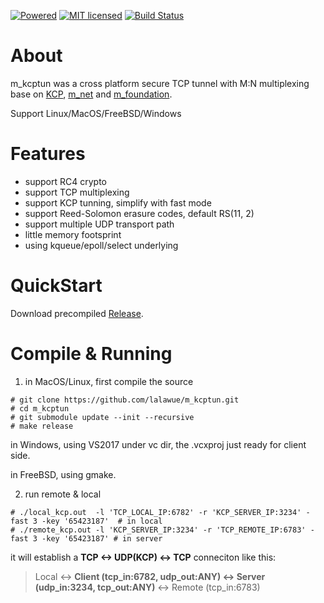 
[![Powered][1]][2]  [![MIT licensed][3]][4]  [![Build Status][5]][6]

[1]: https://img.shields.io/badge/KCP-Powered-blue.svg
[2]: https://github.com/skywind3000/kcp

[3]: https://img.shields.io/badge/license-MIT-blue.svg
[4]: LICENSE

[5]: https://travis-ci.org/lalawue/m_kcptun.svg?branch=master
[6]: https://travis-ci.org/lalawue/m_kcptun


# About

m_kcptun was a cross platform secure TCP tunnel with M:N multiplexing base on [KCP](https://github.com/skywind3000/kcp), [m_net](https://github.com/lalawue/m_net) and [m_foundation](https://github.com/lalawue/m_foundation).

Support Linux/MacOS/FreeBSD/Windows





# Features

- support RC4 crypto
- support TCP multiplexing
- support KCP tunning, simplify with fast mode
- support Reed-Solomon erasure codes, default RS(11, 2)
- support multiple UDP transport path
- little memory footsprint
- using kqueue/epoll/select underlying




# QuickStart

Download precompiled [Release](https://github.com/lalawue/m_kcptun/releases).





# Compile & Running


1. in MacOS/Linux, first compile the source
```
# git clone https://github.com/lalawue/m_kcptun.git
# cd m_kcptun
# git submodule update --init --recursive
# make release
```

in Windows, using VS2017 under vc dir, the .vcxproj just ready for client side.

in FreeBSD, using gmake.



2. run remote & local

```
# ./local_kcp.out  -l 'TCP_LOCAL_IP:6782' -r 'KCP_SERVER_IP:3234' -fast 3 -key '65423187'  # in local
# ./remote_kcp.out -l 'KCP_SERVER_IP:3234' -r 'TCP_REMOTE_IP:6783' -fast 3 -key '65423187' # in server
```

it will establish a **TCP <-> UDP(KCP) <-> TCP** conneciton like this:

> Local <-> **Client (tcp_in:6782, udp_out:ANY) <-> Server (udp_in:3234, tcp_out:ANY)** <-> Remote (tcp_in:6783)
